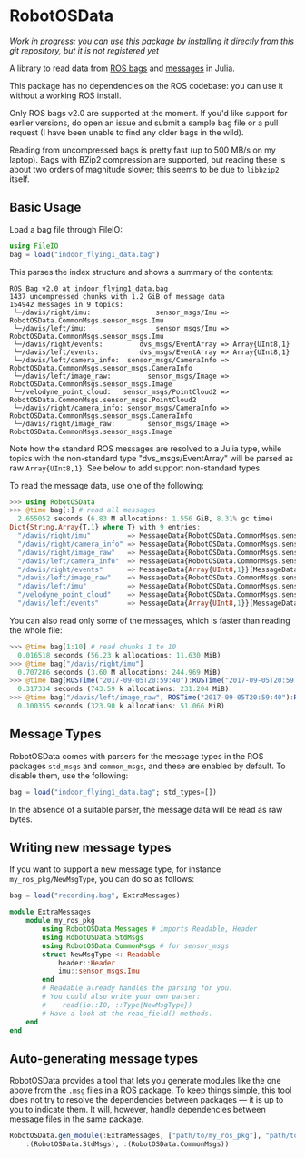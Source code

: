 # RobotOSData

*Work in progress: you can use this package by installing it directly from this git repository, but it is not registered yet*

A library to read data from [ROS bags](http://wiki.ros.org/Bags/) and [messages](http://wiki.ros.org/Messages) in Julia.

This package has no dependencies on the ROS codebase: you can use it without a working ROS install.

Only ROS bags v2.0 are supported at the moment. If you'd like support for earlier versions, do open an issue and submit a sample bag file or a pull request (I have been unable to find any older bags in the wild).

Reading from uncompressed bags is pretty fast (up to 500 MB/s on my laptop). Bags with BZip2 compression are supported, but reading these is about two orders of magnitude slower; this seems to be due to `libbzip2` itself.

## Basic Usage

Load a bag file through FileIO:
```julia
using FileIO
bag = load("indoor_flying1_data.bag")
```

This parses the index structure and shows a summary of the contents:
```
ROS Bag v2.0 at indoor_flying1_data.bag
1437 uncompressed chunks with 1.2 GiB of message data
154942 messages in 9 topics:
 └─/davis/right/imu:                sensor_msgs/Imu => RobotOSData.CommonMsgs.sensor_msgs.Imu
 └─/davis/left/imu:                 sensor_msgs/Imu => RobotOSData.CommonMsgs.sensor_msgs.Imu
 └─/davis/right/events:         dvs_msgs/EventArray => Array{UInt8,1}
 └─/davis/left/events:          dvs_msgs/EventArray => Array{UInt8,1}
 └─/davis/left/camera_info:  sensor_msgs/CameraInfo => RobotOSData.CommonMsgs.sensor_msgs.CameraInfo
 └─/davis/left/image_raw:         sensor_msgs/Image => RobotOSData.CommonMsgs.sensor_msgs.Image
 └─/velodyne_point_cloud:   sensor_msgs/PointCloud2 => RobotOSData.CommonMsgs.sensor_msgs.PointCloud2
 └─/davis/right/camera_info: sensor_msgs/CameraInfo => RobotOSData.CommonMsgs.sensor_msgs.CameraInfo
 └─/davis/right/image_raw:        sensor_msgs/Image => RobotOSData.CommonMsgs.sensor_msgs.Image
```
Note how the standard ROS messages are resolved to a Julia type, while topics with the non-standard type "dvs_msgs/EventArray" will be parsed as raw `Array{UInt8,1}`. See below to add support non-standard types.

To read the message data, use one of the following:
```julia
>>> using RobotOSData
>>> @time bag[:] # read all messages
  2.655052 seconds (6.83 M allocations: 1.556 GiB, 8.31% gc time)
Dict{String,Array{T,1} where T} with 9 entries:
  "/davis/right/imu"         => MessageData{RobotOSData.CommonMsgs.sensor_msgs.…
  "/davis/right/camera_info" => MessageData{RobotOSData.CommonMsgs.sensor_msgs.…
  "/davis/right/image_raw"   => MessageData{RobotOSData.CommonMsgs.sensor_msgs.…
  "/davis/left/camera_info"  => MessageData{RobotOSData.CommonMsgs.sensor_msgs.…
  "/davis/right/events"      => MessageData{Array{UInt8,1}}[MessageData{Array{U…
  "/davis/left/image_raw"    => MessageData{RobotOSData.CommonMsgs.sensor_msgs.…
  "/davis/left/imu"          => MessageData{RobotOSData.CommonMsgs.sensor_msgs.…
  "/velodyne_point_cloud"    => MessageData{RobotOSData.CommonMsgs.sensor_msgs.…
  "/davis/left/events"       => MessageData{Array{UInt8,1}}[MessageData{Array{U…
```

You can also read only some of the messages, which is faster than reading the whole file:
```julia
>>> @time bag[1:10] # read chunks 1 to 10
  0.016518 seconds (56.23 k allocations: 11.630 MiB)
>>> @time bag["/davis/right/imu"]
  0.707286 seconds (3.60 M allocations: 244.969 MiB)
>>> @time bag[ROSTime("2017-09-05T20:59:40"):ROSTime("2017-09-05T20:59:50")]
  0.317334 seconds (743.59 k allocations: 231.204 MiB)
>>> @time bag["/davis/left/image_raw", ROSTime("2017-09-05T20:59:40"):ROSTime("2017-09-05T20:59:50")]
  0.100355 seconds (323.90 k allocations: 51.066 MiB)
```

## Message Types

RobotOSData comes with parsers for the message types in the ROS packages `std_msgs` and `common_msgs`, and these are enabled by default. To disable them, use the following:
```julia
bag = load("indoor_flying1_data.bag"; std_types=[])
```
In the absence of a suitable parser, the message data will be read as raw bytes.

## Writing new message types

If you want to support a new message type, for instance `my_ros_pkg/NewMsgType`, you can do so as follows:

```julia
bag = load("recording.bag", ExtraMessages)
```

```julia
module ExtraMessages
    module my_ros_pkg
        using RobotOSData.Messages # imports Readable, Header
        using RobotOSData.StdMsgs
        using RobotOSData.CommonMsgs # for sensor_msgs
        struct NewMsgType <: Readable
            header::Header
            imu::sensor_msgs.Imu
        end
        # Readable already handles the parsing for you.        
        # You could also write your own parser:
        #    read(io::IO, ::Type{NewMsgType})
        # Have a look at the read_field() methods.
    end
end
```

## Auto-generating message types

RobotOSData provides a tool that lets you generate modules like the one above from the `.msg` files in a ROS package. To keep things simple, this tool does not try to resolve the dependencies between packages — it is up to you to indicate them. It will, however, handle dependencies between message files in the same package.

```julia
RobotOSData.gen_module(:ExtraMessages, ["path/to/my_ros_pkg"], "path/to/dest/dir",
    :(RobotOSData.StdMsgs), :(RobotOSData.CommonMsgs))
```
